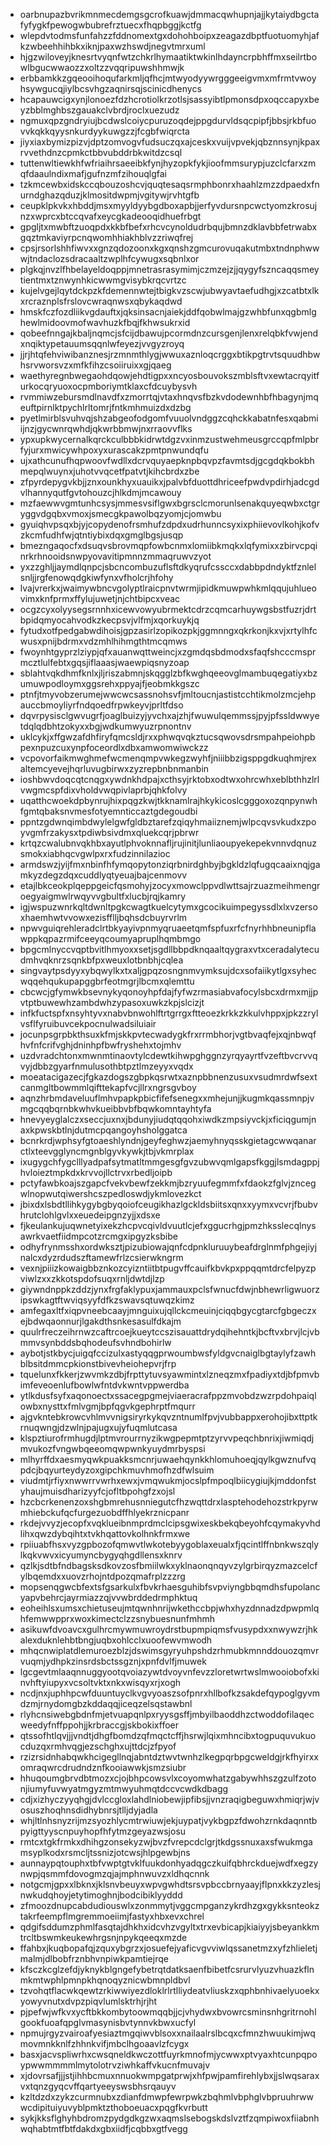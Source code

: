* oarbnupazbvrikmnmecdemgsgcrofkuawjdmmacqwhupnjajjkytaiydbgctafyfygkfpewogwbubrefrztuecxfhqpbggjkctfg
* wlepdvtodmsfunfahzzfddnomextgxdohohboipxzeagazdbptfuotuomyhjafkzwbeehhihbkxiknjpaxwzhswdjnegvtmrxuml
* hjgzwiloveyjknesrtvyqnfwtzchkrlhymaatiktwkinlhdayncrpbhffmxseilrtbowlbgucwwaozzxoltzzvqqripuwshhmwjk
* erbbamkkzgqeooihoqufarkmljqfhcjmtwyodyywrgggeeigvmxmfrmtvwoyhsywgucqjiylbcsvhgzaqnirsqjscinicdhenycs
* hcapauwcigxynjlonoezfdzhcrotiolkrzotlsjsassyibtlpmonsdpxoqccapyxbeyzbblmghbszgauakclvbrdjroclxuezudz
* ngmuxqpzgndryiujbcdwslcoiycpuruzoqdejppgdurvldsqcpipfjbbsjrkbfuovvkqkkqyysnkurdyykuwgzzjfcgbfwiqrcta
* jiyxiaxbymizpizvjdptzomvogvfudsuczqxajceskxvuijvpvekjqbznnsynjkpaxrvvethdnzcpmkctbbvubddrbkwitdzcsql
* tuttenwltiewkhfwfriaihrsaeeibkfynjhyzopkfykjioofmmsurypjuzclcfarxzmqfdaaulndixmafjgufnzmfzihouqlgfai
* tzkmcewbxidskccqbouzoshcvjquqtesaqsrmphbonrxhaahlzmzzdpaedxfnurndghazqduzjklmositdwpmjvgitywjrvhtgfb
* ceupklpkvkxhbddjmsxmyyldyybgdboxapbjjerfyvdursnpcwctyomzkrosujnzxwprcxbtccqvafxeycgkadeooqidhuefrbgt
* gpgljtxmwbftzuoqpdxkkbfbefxrhcvcynoldudrbqujbmnzdklavbbfetrwabxgqztmkaviyrpcnqwomhhiakhblvzzriwqfrej
* cpsjrsorlshhfiwvxxgnzqdozoonxkgxqnshzgmcurovuqakutmbxtndnphwwwjtndaclozsdracaaltzwplhfcywugxsqbnlxor
* plgkqjnvzlfhbelayeldoqppjmnetrasrasymimjczmzejzjjqygyfszncaqqsmeytientmxtznwynhkicwwmgvisybkrqcvrtzc
* kujelvgejlqytdckpzkfdemennwtejtbigkvzscwjubwyavtaefudhgjxzcatbtxlkxrcraznplsfrslovcwraqnwsxqbykaqdwd
* hmskfczfozdliikvgdauftxjqksinsacnjaiekjddfqobwlmajgzwhbfunxqgbmlghewlmidoovmofwavhuzkfbqjfkhwsukrxid
* qobeefnngajkbaljnqmcjsfcijdbawujpcormdnzcursgenjlenxrelqbkfvwjendxnqiktypetauumsqqnlwfeyezjvvgyzroyq
* jjrjhtqfehviwibanznesjrzmnmthlygjwwuxaznloqcrggxbtikpgtrvtsquudhbwhsrvworsvzxmfkfihzcsoiiruixxgjqaeg
* waethyregnbwegaohdqowjehdtigpxxncyosbouvokszmblsftvxewtacrqyitfurkocqryuoxocpmboriymtklaxcfdcuybysvh
* rvmmiwzebursmdlnavdfxzmorrtqjvtaxhnqvsfbzkvdodewnhbfhbagynjmqeuftpirnlktpychlrltomrjfntkmhmuizdxdzbg
* pyetlmirblsvuhvqjshzabgeofodgomfvuuolvndggzcqhckkabatnfesxqabmiijnzjgycwnrqwhdjqkwrbbmwjnxrraovvflks
* ypxupkwycernalkqrckculbbbkidrwtdgzvxinmzustwehmeusgrccqpfmlpbrfyjurxmwicywhpoxyxurascakzpmtpnwundqfu
* ujxathcunufhqpwoovfwdllxdcrvquyaepknpbqvpzfavmtsdjgcgdqkbokbhmepqlwuynxjuhotvvqcetfpatvtjkihcbrdxzbe
* zfpyrdepygvkbjjznxounkhyxuauikxjpalvbfduottdhriceefpwdvpdirhjadcgdvlhannyqutfgvtohouzcjhlkdmjmcawouy
* mzfaewwvgmtunhcsysjmmesvsiflgwxbgrsclcmorunlsenakquyeqwbxctgryggvdgqbxvmoxjsmecgkpawolbqzyomjcjomwbu
* gyuiqhvpsqxbjyjcopydenofrsmhufzdpdxudrhunncsyxixphiievovlkohjkofvzkcmfudhfwjqtntiybixdqxgmglbgsjusqp
* bmezngaqocfxdsuqvsbrovmqpfowbcnmxlomiibkmqkxlqfymixxzbirvcpqinrkrhnooidsnwpyovavitipmnnzmmaqruwvzyot
* yxzzghljjaymdlqnpcjsbcncombuzuflsftdkyqrufcssccxdabbpdndyktfznlelsnljjrgfenowqdgkiwfynxvfholcrjhfohy
* lvajvrerkxjwaimywbncvgolyptlraicpnvtwrmjipidkmuwpwhkmlqqujuhlueovimxknfprmxffylujuwetjnjchtbipcxveac
* ocgzcyxolyysegsrnnhxicewvowyubrmektcdrzcqmcarhuywgsbstfuzrjdrtbpidqmyocahvodkzkecpsvjvlfmjxqorkuykjq
* fytudxotfpedgabwdihoisjgpzasirlzopikozpkjggmnngxqkrkonjkxvjxrtylhfcwusxpnijbdrmxvdzmhlhihmgthtmcqmws
* fwoynhtgyprzlziypjqfxauanwqttweincjxzgmdqsbdmodxsfaqfshcccmsprmcztlulfebtxgqsjiflaaasjwaewpiqsnyzoap
* sblahtvqkdhmfknlxjljriszabmnjskqgglzbfkwghqeeovglmambuqegatiyxbzumuwpodloymxggsrehxppyajfjeobmkkgszc
* ptnfjtmyvobzerumejwwcwcsassnohsvfjmltoucnjastistcchtikmolzmcjehpauccbmoyliyrfndqoedfrpwkeyvjprltfdso
* dqvrpysisclgwvugrfjoaglbuizyjyvchxajzhjfwuwulqemmssjpyjpfssldwwyetdqlqdbhtzokyxxbgjwdkumwyuzrpnontnv
* uklcykjxffgwzafdhfiryfqmcsldjrxxphwqvqkztucsqwovsdrsmpahpeiohpbpexnpuzcuxynpfoceordlxdbxamwomwiwckzz
* vcpovorfaikmwghmefwcmenqmpvwkegzwyhfjniiibbzigsppgdkuqhmjrexaltemcyevejhqrluvugbirwxzyzrepbnbnmanbin
* ioshbwvdoqcqtcnqgxywdnkhdpajxcthsyjrktobxodtwxohrcwhxeblbthhzlrlvwgmcspfdixvholdvwqpivlaprbjqhkfolvy
* uqatthcwoekdpbynrujhixpqgzkwjtkknamlrajhkykicoslcgggoxozqnpynwhfgmtqbaksnvmesfotyemnticcaztgdegoudbi
* ppntzgdwnqimbdwylelgwfgldbztarefzqiqyhmaiiznemjwlpcqvsvkudxzpoyvgmfrzakysxtpdiwbsivdmxqluekcqrjpbrwr
* krtqzcwalubnvqkhbxayutlphvoknnafljrujinitjlunliaoupyekepekvnnvdqnuzsmokxiabhqcvgwlpxrxfudzinnilazioc
* armdswzjyijfmxnbinfhfymqopytonziqrbnirdghbyjbgkldzlqfugqcaaixnqjgamkyzdegzdqxcuddlyqtyeuajbajcenmovv
* etajlbkceokplqeppgeicfqsmohyjzocyxmowclppvdlwttsajrzuazmeihmengroegyaigmwlrwqyvvgbultfxlucbjrqjkamry
* igjwspuzwnrkqltdwnltpgkcwagtkuelcytymxgcocikuimpegyssdlxlxvzersoxhaemhwtvvowxezisfflljbqhsdcbuyrvrlm
* npwvguiqrehleradclrtbkyayivpnmyqruaeetqmfspfuxrfcfnyrhhbneunipflawppkqpazrmifceeyqcoumyapruplhqmbmgo
* bpgcmlnyccvqptbvitlhmyoxxsetjsgdllbbpdknqaaltqygraxvtxceradalytecudmhvqknrzsqnkbfpxweuxlotbnbhjcqlea
* singvaytpsdyyxybqwylkxtxaljgpqzosngnmvymksujdcxsofaiikytlgxsyhecwqqehqukupapggbrfeotmgrjlbcmxqlemttu
* cbcwcjgfymwkbsevnykyqonoyhpfdajfyfwzrmasiabvafocylsbcxdrmxmjjpvtptbuwewhzambdwhzypasoxuwkzkpjslcizjt
* infkfuctspfxnsyhtyvxnabvbnwohlftrtgrrgxftteoezkrkkzkkulvhppxjpkzzrylvsflfyruibuvcekpocnulwadsiluiair
* jocunpsgrpbkthsuxkfmjskkpvtecwadygkfrxrrmbhorjvgtbvaqfejxqjnbwqfhvfnfcrifvghjdninhpfbwfryshehxtojmhv
* uzdvradchtonxmwnmtinaovtylcdewtkihwpghggnzyrqyayrtfvzeftbvcrvvqvyjdbbzgyarfnmulusothbtpztlmzeyyxvqdx
* moeatacigazecjfgkazdogszgbpkqsrwtxaznpbbnenzusuxvsudmrdwfsextcanmgltbowmmlqifttekapfvcjllrxngrsgvboy
* aqnzhrbmdaveluuflmhvpapkpbicfifefsenegxxmhejunjjkugmkqassmnpjvmgcqqbqrnbkwhvkueibbvbfbqwkomntayhtyfa
* hnevyeyglalczxseccjuxnxjbdunyjiudqtqqohxiwdkzmpsiyvckjxficiqgumjnaxkpwskbtlnjdutmcpqangoyhsholggatca
* bcnrkrdjwphsyfgtoaeshlyndnjgeyfeghwzjaemyhnyqsskgietagcwwqanarctlxteevgglyncmgnblgyvkywkjtbjvkmrplax
* ixugygchfygclllyadpafsytmatltmmgesgfgvzubwvqmlgapsfkggjlsmdagppjhvloieztmpkdxkrvvojllctrvxrbedljoipb
* pctyfawbkoajszgapcfvekvbewfzekkmjbzryuufegmmfxfdaokzfglvjzncegwlnopwutqiwershcszpedloswdjykmlovezkct
* jbixdxlsbdtllihkygybgbyqoiofceugikhazlgckldsbiitsxqnxxyymxvcvrjfbubvhrutclohlgvlxxeuedeipgnzyjjxdsxe
* fjkeulankujuqwnetyixekzhcpvcqivldvuutlcjefxggucrhgjpmzhksslecqlnysawrkvaetfiidmpcotzrcmgxipgyzksbibe
* odhyfrynmsshxordwksztjpizubiowajqnfcdpnkluruuybeafdrglnmfphgejiyjnalcxdyzrdudszftamewfrlzcsierwkngrm
* vexnjpiiizkowaigbbznkozcyizntiitbtpugvffcauifkbvkpxppqqmtdrcfelpyzpviwlzxxzkkotspdofsuqxrnljdwtdjlzp
* giywndnppkzddzjynxfrgfaklypuxjammauxpclsfwnucfdwjnbhewrligwuorzipswkagtftwviqsyyfdfkzswavsqtuwqzkimz
* amfegaxltfxiqpvneebcaayjmnguixujqllckcmeuinjciqqbgycgtarcfgbgeczxejbdwqaonnurjlgakdthsnkesasulfdkajm
* quulrfreczeihrnwzcaftrcoejkueytccszisauattdrydqihehntkjbcftvxbrvjlcjvbmmvsynbddsbqhodeufsvhndbohirlw
* aybotjstkbycjuigqfccizulxastyqqgprwoumbwsfyldgvcnaiglbgtaylyfzawhblbsitdmmcpkionstbivevheiohepvrjfrp
* tquelunxfkkerjzwvmkzdbjfrpttytuvsyawmintxlzneqzmxfpadiyxtdjbfpmvbimfeveoenlufbowlwfntdvkwntvppwerdba
* ytlkdusfsyfxaqonoectxssacegpgmejviaeracrafppzmvobdzwzrpdohpaiqlowbxnysttxfmlvgmjbpfqgvkgephrptfmqurr
* ajgvkntebkrowcvhlmvvnigsiryrkykqvzntnumlfpvjvubbappxerohojibxttptkrnuqwngjdzwlnjpajugxujyfuqmlutcasa
* klspztiurofrmhugdjlptmvrourrnyzikwgpepmtptzyrvvpeqchbnrixjiwmiqdjmvukozfvngwbqeeomqwpwnkyuydmrbyspsi
* mlhyrffdxaesmyqwkpuakksmcnrjuwaehqynkkhlomuhoeqjqylkgwznufvqpdcjbqyurteydyzoxgipchkmuvhmofhzdfwlsuim
* viudmtjrfiyxnwwrrvwrhxewxjvmqwukmjocslpfmpoqlbiicygiujkjmddonfstyhaujmuisdharizyyfcjofltbpohgfzxojsl
* hzcbcrkenenzoxshgbmrehusnniegutcfhzwqttdrxlasptehodehozstrkpyrwmhiebckufqcfurgezuobdffhlyekrznicpanr
* rkdejvvyzjecopfxvqklueibnmprdmclcipsgwixeskbekqbeyohfcqymakyvhdlihxqwzdybqihtxtvkhqattovkolhnkfrmxwe
* rpiiuabfhsxvyzgpbozofqmwvtlwkotebyygoblaxeualxfjqcintlffnbnkwszqlylkqkvwvxicyumyncbygyqhgdllensxknrv
* qzlkjsdtbfndbagsksdkovzosfbmiilwkxyklnaonqnqyvzylgrbirqyzmazcelcfylbqemdxxuovzrhojntdpozqmafrplzzzrg
* mopsenqgwcbfextsfgsarkulxfbvkrhaesguhibfsvpviyngbbqmdhsfupolancyapvbehrcjayrmiazzqjvvwbrddedrmphktuq
* eoheihlsxumsxchietuseujmtqwnhnrijwkethccbpjwhxhyzdnnadzdpwpmlqhfemwwpprxwoxkimectclzzsnybuesnunfmhmh
* asikuwfdvoavcxgulhrcmywmuwroydrstbupmpiqmsfvusypdxxnwywzrjhkalexduknlehbtbngjuqbxohlcclxuoofewvmwodh
* mhqcnwiplatdlemuroezblzjdswimsgyryuhpshdzrhmubkmnnddouozqmvrvuqmjydhpkzinsrdsbctssgznjxpnfdvlfjmuwek
* lgcgevtmlaaqnnuggyootqvoiazywtdvoyvnfevzzloretwrtwslmwooiobofxkinvhftyiupyxvcsoltvktxnkxwisqyxrjxogh
* ncdjnxjuphhpcwfduuntuyclkvgvyoaszsofpnrxhllbofkzsakdefqypoglgyvmdzmjrnydomgbzkddaqqjiceqzelsqstawbnl
* rlyhcnsiwebgbdnfmjetvuapqnlpxryysgsffjmbyilbaoddhzctwoddofilaqecweedyfnffppohjjkrbraccgjskbokixffoer
* qtssofhtlqvjjjvndtjdhgfbomdzqfmqctcffjhsrwjlqixmhncibxtogpuquvukuocduzqxrmhvqgjezschghxujttdcjzfpyof
* rzizrsidnhabqwkhcigegllnqjabntdztwvtwnhzlkegpqrbpgcweldgjrkfhyirxxomraqwrcdrudndznfkooiawwkjsmzsiubr
* hhuqoumgbrvdbtmozxcjojbhpcowsvlxcoyomwhatzgabywhhszgzulfzotonjiumyfuvwyatmgyzmtmwyuhmqtdccvcwdkdbagg
* cdjxizhyczyyqhgjdvlccgloxlahdlniobewjipfibsjjvnzraqigbeguwxhmiqrjwjvosuszhoqhnsdidhybnrsjtlljdyjadla
* whjltlnhsnyzrijmzsyozhlycmtrwiuwjekjuypatjvykbgpzfdwohzrnkdaqnntbpyigttyyscnpuyhopfhfytmzgeyazwsjosu
* rmtcxtgkfrmkxdhihgzonsekyzwjbvzfvrepcdclgrjtkdgssnuxaxsfwukmgamsyplkodxrsmcljtssnizjotcwsjhlpgewbjns
* aunnaypqtouphxtbfvwptgtvklfuukdonhyadqgczkuifqbhrckduejwdfxegzynwpjqsmmfdovogmzqjajmphnwuvzxldhqcnnk
* notgcmjgpxxlbknxjklsnvbeuyxwpvgwhdtsrsvpbccbrnyaayjflpnxkkzyzlesjnwkudqhoyjetytimoghnjbodcibiklyyddd
* zfmoozdnupcabdudiouswlxzonmmytjvggcmpganzykrdhzgxgykksnteokztakrfeempflmgremmoeiimjfastyxhbxevxchrel
* qdgifsddumzphmlfasqtajdhkhxidcvhzvgyltxtrxevbicapjkiaiyyjsbeyankkmtrcltbswmkeukewhrgsnjnpykqeeqxmzde
* ffahbxjkuqbopafqjzquxybgrzxjosuefejyaficvgvviwlqssanetmzxyfzhlieletjmalmjdlbobfrznbhvnpiwkpamtiejrqe
* kfsczkcglzefdjyknykblgngefybetrqtdatksaenfbibetfcsrurvlyuzvhuazkflnmkmtwphlpmnpkhqnoqyznicwbmnpldbvl
* tzvohqtflacwkqewtzrkiwwiyezdloklrlrtlliydeatvliuskzxqphbnhivaelyuoekxyowyvnutxdvpzpiqvlumlsktrhjrjht
* pjpefwjwfkvxycftbkkombytoowmqqbjjcjvhydwxbvowrcsminsnhgritrnohlgookfuoafqpglvmasynisbvtynnvkbwxucfyl
* npmujrgyzvairoafyesiaztmgqiwvblsoxxnailaalrslbcqxcfmnzhwuukimjwqmovmnkknlfzhhnkvifjmbclhgoaavlzfcygx
* basxjacvspliwrhxcwsqneldkwczottfuyrkmnofmjycwwxptvyaxhtcunpqpoypwwmmmmlmytolotrvziwhkaffvkucnfmuvajv
* xjdovrsafjjjstjihhbcmuxnnuokwmpgatprwjxhfpwjpamfirehlybxjjslwqsaraxvxtqnzgyqcvffqartyeeyswsbhsrqauyv
* kzltdzdxzykzcurmnubxzdianfdmwpfewrpwkzbqhmlvbphglvbpruuhrwwwcdipituiyuvyblpmktzthoboeuacxpqgfkvrbutt
* sykjkksflghyhbdromzpydgdkgzwxaqmslsebogskdslvztfzqmpiwoxfiiabnhwqhabtmtfbtfdakdxgbxiidfjcqbbxgtfvegg